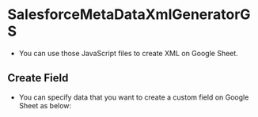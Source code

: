 # SalesforceMetaDataXmlGeneratorGS

- You can use those JavaScript files to create XML on Google Sheet.

## Create Field
- You can specify data that you want to create a custom field on Google Sheet as below: